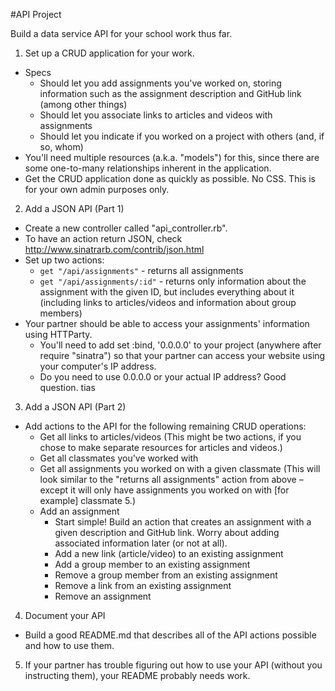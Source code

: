 #API Project

Build a data service API for your school work thus far.

1. Set up a CRUD application for your work.
  * Specs
    - Should let you add assignments you've worked on, storing information such as the assignment description and GitHub link (among other things)
    - Should let you associate links to articles and videos with assignments
    - Should let you indicate if you worked on a project with others (and, if so, whom)
  * You'll need multiple resources (a.k.a. "models") for this, since there are some one-to-many relationships inherent in the application.
  * Get the CRUD application done as quickly as possible. No CSS. This is for your own admin purposes only.

2. Add a JSON API (Part 1)
  * Create a new controller called "api_controller.rb".
  * To have an action return JSON, check http://www.sinatrarb.com/contrib/json.html
  * Set up two actions:
    - `get "/api/assignments"` - returns all assignments
    - `get "/api/assignments/:id"` - returns only information about the assignment with the given ID, but includes everything about it (including links to articles/videos and information about group members)
  * Your partner should be able to access your assignments' information using HTTParty.
    - You'll need to add set :bind, '0.0.0.0' to your project (anywhere after require "sinatra") so that your partner can access your website using your computer's IP address.
    - Do you need to use 0.0.0.0 or your actual IP address? Good question. tias

3. Add a JSON API (Part 2)
  * Add actions to the API for the following remaining CRUD operations:
    - Get all links to articles/videos (This might be two actions, if you chose to make separate resources for articles and videos.)
    - Get all classmates you've worked with
    - Get all assignments you worked on with a given classmate (This will look similar to the "returns all assignments" action from above – except it will only have assignments you worked on with [for example] classmate 5.)
    - Add an assignment
      * Start simple! Build an action that creates an assignment with a given description and GitHub link. Worry about adding associated information later (or not at all).
      - Add a new link (article/video) to an existing assignment
      - Add a group member to an existing assignment
      - Remove a group member from an existing assignment
      - Remove a link from an existing assignment
      - Remove an assignment

4. Document your API
  * Build a good README.md that describes all of the API actions possible and how to use them.

5. If your partner has trouble figuring out how to use your API (without you instructing them), your README probably needs work.
